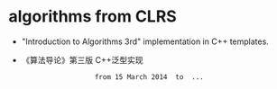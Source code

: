 algorithms from CLRS
====================
- "Introduction to Algorithms 3rd" implementation in  C++ templates.
- 《算法导论》第三版 C++泛型实现

						from 15 March 2014	to	... 
